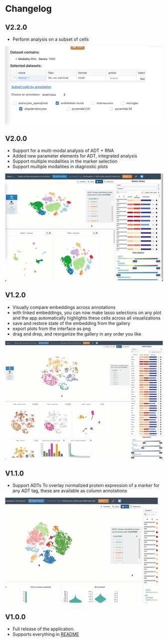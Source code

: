 # Changelog

## V2.2.0
- Perform analysis on a subset of cells

![Subset cells](assets/subset.png)

## V2.0.0
- Support for a multi-modal analysis of ADT + RNA
- Added new parameter elements for ADT, integrated analysis
- Support multiple modalities in the marker selection
- Support multiple modalities in diagnostic plots

![Multimodal analysis](assets/v2_adt.gif)

## V1.2.0

- Visually compare embeddings across annotations
- with linked embeddings, you can now make lasso selections on any plot and the app automatically highlights these cells across all visualizations
- save and restore state of the embedding from the gallery
- export plots from the interface as png
- drag and drop, and reorganize the gallery in any order you like

![Linked Visualizations](assets/linked_visualization.gif)

## V1.1.0

- Support ADTs 
To overlay normalized protein expression of a marker for any ADT tag, these are available as column annotations

![ADT protein expression](./assets/adt_expr.gif)


## V1.0.0

- Full release of the application. 
- Supports everything in [README](./README.md)